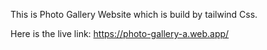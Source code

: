 This is Photo Gallery Website which is build by tailwind Css.

Here is the live link: https://photo-gallery-a.web.app/